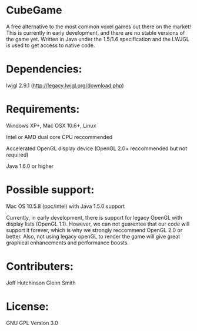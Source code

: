 CubeGame
========

A free alternative to the most common voxel games out there on the market!  This is currently in early development, and there are no stable versions of the game yet.  Written in Java under the 1.5/1.6 specification and the LWJGL is used to get access to native code.

Dependencies:
=============

lwjgl 2.9.1 (http://legacy.lwjgl.org/download.php)

Requirements:
=============

Windows XP+, Mac OSX 10.6+, Linux

Intel or AMD dual core CPU reccommended

Accelerated OpenGL display device (OpenGL 2.0+ reccommended but not required)

Java 1.6.0 or higher

Possible support:
=============

Mac OS 10.5.8 (ppc/intel) with Java 1.5.0 support

Currently, in early development, there is support for legacy OpenGL with display lists (OpenGL 1.1).  However, we can not guarentee that our code will support it forever, which is why we strongly reccommend OpenGL 2.0 or better.  Also, not using legacy openGL to render the game will give great graphical enhancements and performance boosts.

Contributers:
=============

Jeff Hutchinson
Glenn Smith

License:
========

GNU GPL Version 3.0
